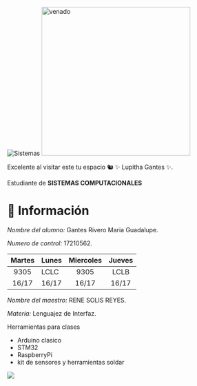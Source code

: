 ![Sistemas](Img/sistemas.png)  <img src="imagenes/venaduki...png" alt="venado" width="345"/>

Excelente al visitar este tu espacio 🐿 ✨ Lupitha Gantes ✨.

Estudiante de **SISTEMAS COMPUTACIONALES**

# :bust_in_silhouette: Información #

*Nombre del alumno:* Gantes Rivero Maria Guadalupe.

*Numero de control:* 17210562.

| **Martes** | **Lunes** | **Miercoles** | **Jueves** |
|:----------:|-----------|:-------------:|:----------:|
|    9305    |    LCLC   |      9305     |    LCLB    |
|    16/17   |   16/17   |     16/17     |    16/17   |
                                                

*Nombre del maestro:* RENE SOLIS REYES.

*Materia:* Lenguajez de Interfaz.


Herramientas para clases 
- Arduino clasico
- STM32
- RaspberryPi 
- kit de sensores y herramientas soldar

![](https://images.cooltext.com/5624074.png)
